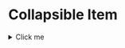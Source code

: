 # Collapsible Item
<details>
  <summary>Click me</summary>
  
  ### Heading
  1. Foo
  2. Bar
     + Baz
     + Qux

  ### Some Code
  ```js
  function logSomething(something) {
    console.log('Something', something);
  }
  ```
</details>